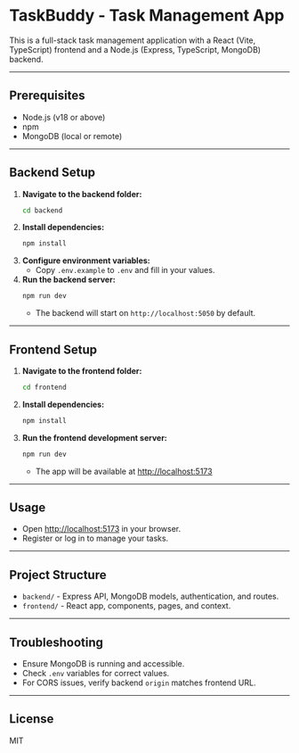 # TaskBuddy - Task Management App

This is a full-stack task management application with a React (Vite, TypeScript) frontend and a Node.js (Express, TypeScript, MongoDB) backend.

---

## Prerequisites

- Node.js (v18 or above)
- npm
- MongoDB (local or remote)

---

## Backend Setup

1. **Navigate to the backend folder:**
   ```sh
   cd backend
   ```
2. **Install dependencies:**
   ```sh
   npm install
   ```
3. **Configure environment variables:**
   - Copy `.env.example` to `.env` and fill in your values.
4. **Run the backend server:**
   ```sh
   npm run dev
   ```
   - The backend will start on `http://localhost:5050` by default.

---

## Frontend Setup

1. **Navigate to the frontend folder:**
   ```sh
   cd frontend
   ```
2. **Install dependencies:**
   ```sh
   npm install
   ```
3. **Run the frontend development server:**
   ```sh
   npm run dev
   ```
   - The app will be available at [http://localhost:5173](http://localhost:5173)

---

## Usage

- Open [http://localhost:5173](http://localhost:5173) in your browser.
- Register or log in to manage your tasks.

---

## Project Structure

- `backend/` - Express API, MongoDB models, authentication, and routes.
- `frontend/` - React app, components, pages, and context.

---

## Troubleshooting

- Ensure MongoDB is running and accessible.
- Check `.env` variables for correct values.
- For CORS issues, verify backend `origin` matches frontend URL.

---

## License

MIT

